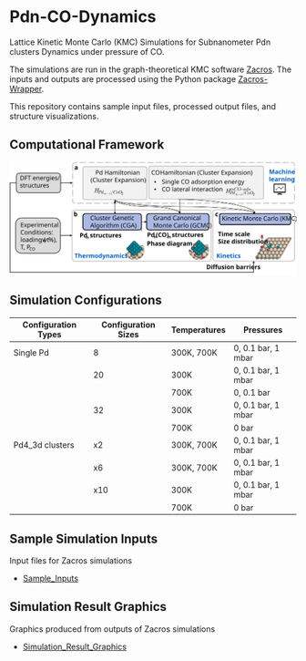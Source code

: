 # Pdn-CO-Dynamics

Lattice Kinetic Monte Carlo (KMC) Simulations for Subnanometer Pdn clusters Dynamics under pressure of CO.

The simulations are run in the graph-theoretical KMC software [Zacros](https://zacros.org/). 
The inputs and outputs are processed using the Python package [Zacros-Wrapper](https://github.com/VlachosGroup/Zacros-Wrapper/tree/master).

This repository contains sample input files, processed output files, and structure visualizations.

## Computational Framework 
![framework](docs/framework.svg)

## Simulation Configurations
| Configuration Types | Configuration Sizes | Temperatures  | Pressures           |
| ------------------- | ------------------- | ------------- | ---------------     |
| Single Pd           | 8                   | 300K, 700K    | 0, 0.1 bar, 1 mbar  |
|                     | 20                  | 300K          | 0, 0.1 bar, 1 mbar  |
|                     |                     | 700K          | 0, 0.1 bar          |
|                     | 32                  | 300K          | 0, 0.1 bar, 1 mbar  |
|                     |                     | 700K          | 0 bar               |
| Pd4_3d clusters     | x2                  | 300K, 700K    | 0, 0.1 bar, 1 mbar  |
|                     | x6                  | 300K, 700K    | 0, 0.1 bar, 1 mbar  |
|                     | x10                 | 300K          | 0, 0.1 bar, 1 mbar  |
|                     |                     | 700K          | 0 bar               |

## Sample Simulation Inputs
Input files for Zacros simulations
- [Sample_Inputs](/Sample_Inputs)

## Simulation Result Graphics
Graphics produced from outputs of Zacros simulations
- [Simulation_Result_Graphics](/Simulation_Result_Graphics)
